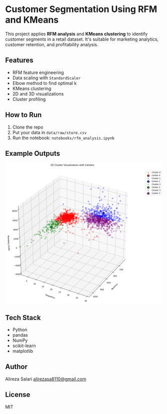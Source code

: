 # Customer Segmentation Using RFM and KMeans

This project applies **RFM analysis** and **KMeans clustering** to identify customer segments in a retail dataset. It's suitable for marketing analytics, customer retention, and profitability analysis.

## Features

- RFM feature engineering
- Data scaling with `StandardScaler`
- Elbow method to find optimal k
- KMeans clustering
- 2D and 3D visualizations
- Cluster profiling

## How to Run

1. Clone the repo
2. Put your data in `data/raw/store.csv`
3. Run the notebook: `notebooks/rfm_analysis.ipynb`

## Example Outputs

![3D Clustering](results/3d_clusters.png)

## Tech Stack

- Python
- pandas 
- NumPy
- scikit-learn
- matplotlib

## Author

Alireza Salari 
alirezasa8110@gmail.com

## License

MIT
